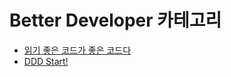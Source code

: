 # Better Developer 카테고리
- [읽기 좋은 코드가 좋은 코드다](content/better-developer/the-art-of-readable-code/index.md)
- [DDD Start!](content/better-developer/ddd-start!/index.md)